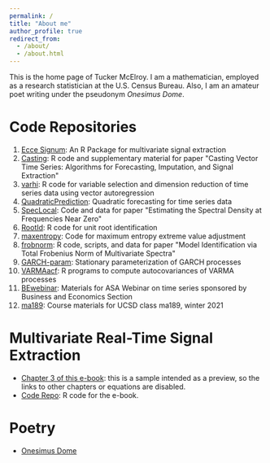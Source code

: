 ```yaml
---
permalink: /
title: "About me"
author_profile: true
redirect_from: 
  - /about/
  - /about.html
---
```


This is the home page of Tucker McElroy. I am a mathematician, employed as a research statistician at the U.S. Census Bureau.  Also, I am an amateur poet writing under the pseudonym *Onesimus Dome*. 

# Code Repositories
1. [Ecce Signum](https://github.com/tuckermcelroy/sigex): An R Package for multivariate signal extraction
2. [Casting](https://github.com/tuckermcelroy/Casting): R code and supplementary material for paper "Casting Vector Time Series: Algorithms for Forecasting, Imputation, and Signal Extraction"
3. [varhi](https://github.com/tuckermcelroy/varhi): R code for variable selection and dimension reduction of time series data using vector autoregression
4. [QuadraticPrediction](https://github.com/tuckermcelroy/QuadraticPrediction): Quadratic forecasting for time series data
5. [SpecLocal](https://github.com/tuckermcelroy/SpecLocal): Code and data for paper "Estimating the Spectral Density at Frequencies Near Zero"
7. [RootId](https://github.com/tuckermcelroy/RootId): R code for unit root identification
8. [maxentropy](https://github.com/tuckermcelroy/maxentropy): Code for maximum entropy extreme value adjustment
9. [frobnorm](https://github.com/tuckermcelroy/frobnorm): R code, scripts, and data for paper "Model Identification via Total Frobenius Norm of Multivariate Spectra"
10. [GARCH-param](https://github.com/tuckermcelroy/GARCH-param): Stationary parameterization of GARCH processes
11. [VARMAacf](https://github.com/tuckermcelroy/VARMAacf): R programs to compute autocovariances of VARMA processes
12. [BEwebinar](https://github.com/tuckermcelroy/BEwebinar): Materials for ASA Webinar on time series sponsored by Business and Economics Section
13. [ma189](https://github.com/tuckermcelroy/ma189): Course materials for UCSD class ma189, winter 2021
    
 
# Multivariate Real-Time Signal Extraction
- [Chapter 3 of this e-book](basic.html): this is a sample intended as a preview, so the links to other chapters or equations are disabled.
- [Code Repo](https://github.com/tuckermcelroy/MDFA-code): R code for the e-book.

# Poetry
- [Onesimus Dome](poetry-main.md)


